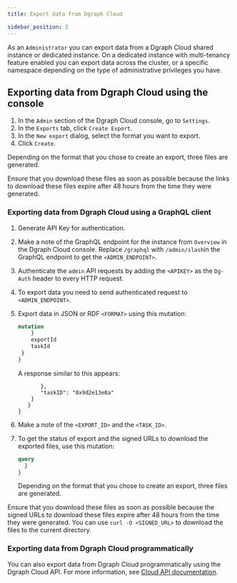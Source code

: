 ```yaml
---
title: Export data from Dgraph Cloud

sidebar_position: 2
---
```


As an `Administrator` you can export data from a Dgraph Cloud shared instance or dedicated instance. On a dedicated instance with multi-tenancy feature enabled you can export data across the cluster, or a specific namespace depending on the type of administrative privileges you have.

## Exporting data from Dgraph Cloud using the console

1. In the `Admin` section of the Dgraph Cloud console, go to `Settings`. 
1. In the `Exports` tab, click `Create Export`.
1. In the `New export` dialog, select the format you want to export.
1. Click  `Create`.

Depending on the format that you chose to create an export, three files are generated.


Ensure that you download these files as soon as possible because the links to download these files expire after 48 hours from the time they were generated.




### Exporting data from Dgraph Cloud using a GraphQL client

1. Generate API Key for authentication.
1. Make a note of the GraphQL endpoint for the instance from `Overview` in the Dgraph Cloud console. Replace `/graphql` with `/admin/slash`in the GraphQL endpoint to get the `<ADMIN_ENDPOINT>`.
1. Authenticate the `admin` API requests by adding the `<APIKEY>` as the `Dg-Auth` header to every HTTP request.
1. To export data you need to send authenticated request to `<ADMIN_ENDPOINT>`. 
1. Export data in JSON or RDF `<FORMAT>` using this mutation:

    ```graphql
    mutation 
        }
        exportId
        taskId
     }
    }
   ``` 
   A response similar to this appears:

   ```
          },
          "taskID": "0x9d2e13e8a"
       }
      }
   }
   ```
1. Make a note of the `<EXPORT_ID>` and the `<TASK_ID>`.

1. To get the status of export and the signed URLs to download the exported files, use this mutation:
   ```graphql
   query 
     }
   }
   ```

   Depending on the format that you chose to create an export, three files are generated.
   

Ensure that you download these files as soon as possible because the signed URLs to download these files expire after 48 hours from the time they were generated. You can use `curl -O <SIGNED_URL>` to download the files to the current directory.
   

### Exporting data from Dgraph Cloud programmatically

You can also export data from Dgraph Cloud programmatically using the Dgraph Cloud API. For more information, see [Cloud API documentation](https://dgraph.io/docs/cloud/cloud-api/backup/#export-data).



   